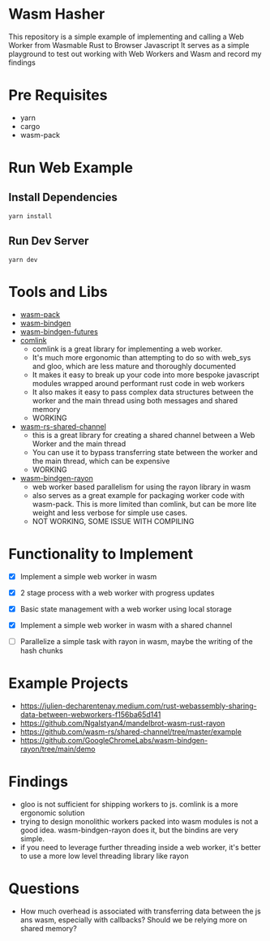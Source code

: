# Wasm Hasher
This repository is a simple example of implementing and calling a Web Worker from Wasmable Rust to Browser Javascript 
It serves as a simple playground to test out working with Web Workers and Wasm and record my findings

# Pre Requisites
- yarn
- cargo
- wasm-pack

# Run Web Example

## Install Dependencies

`yarn install`

## Run Dev Server

`yarn dev`

# Tools and Libs

- [wasm-pack](https://rustwasm.github.io/wasm-pack/installer/)
- [wasm-bindgen](https://rustwasm.github.io/docs/wasm-bindgen/)
- [wasm-bindgen-futures](https://rustwasm.github.io/docs/wasm-bindgen/examples/futures.html)
- [comlink](https://github.com/GoogleChromeLabs/comlink)
  - comlink is a great library for implementing a web worker. 
  - It's much more ergonomic than attempting to do so with web_sys and gloo, which are less mature and thoroughly documented
  - It makes it easy to break up your code into more bespoke javascript modules wrapped around performant rust code in web workers
  - It also makes it easy to pass complex data structures between the worker and the main thread using both messages and shared memory
  - WORKING
- [wasm-rs-shared-channel](https://docs.rs/wasm-rs-shared-channel/latest/wasm_rs_shared_channel/)
  - this is a great library for creating a shared channel between a Web Worker and the main thread
  - You can use it to bypass transferring state between the worker and the main thread, which can be expensive
  - WORKING
- [wasm-bindgen-rayon](https://github.com/GoogleChromeLabs/wasm-bindgen-rayon/tree/main)
  - web worker based parallelism for using the rayon library in wasm
  - also serves as a great example for packaging worker code with wasm-pack. This is more limited than comlink, but can be more lite weight and less verbose for simple use cases.
  - NOT WORKING, SOME ISSUE WITH COMPILING

# Functionality to Implement
- [x] Implement a simple web worker in wasm
- [x] 2 stage process with a web worker with progress updates
- [x] Basic state management with a web worker using local storage 
- [x] Implement a simple web worker in wasm with a shared channel
- [ ] Parallelize a simple task with rayon in wasm, maybe the writing of the hash chunks
  

# Example Projects
- https://julien-decharentenay.medium.com/rust-webassembly-sharing-data-between-webworkers-f156ba65d141
- https://github.com/Ngalstyan4/mandelbrot-wasm-rust-rayon
- https://github.com/wasm-rs/shared-channel/tree/master/example
- https://github.com/GoogleChromeLabs/wasm-bindgen-rayon/tree/main/demo

# Findings 
- gloo is not sufficient for shipping workers to js. comlink is a more ergonomic solution
- trying to design monolithic workers packed into wasm modules is not a good idea. wasm-bindgen-rayon does it, but the bindins are very simple.
- if you need to leverage further threading inside a web worker, it's better to use a more low level threading library like rayon

# Questions
- How much overhead is associated with transferring data between the js ans wasm, especially with callbacks? Should we be relying more on shared memory?

